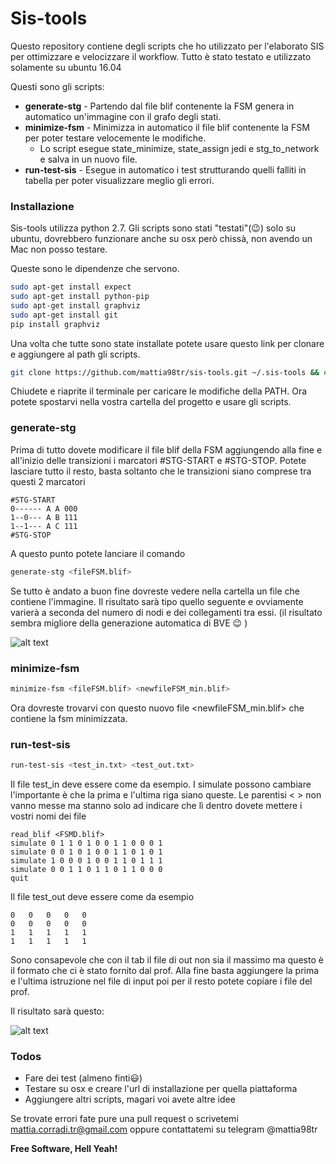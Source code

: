 # Sis-tools
Questo repository contiene degli scripts che ho utilizzato per l'elaborato SIS per ottimizzare e velocizzare il workflow.
Tutto è stato testato e utilizzato solamente su ubuntu 16.04

Questi sono gli scripts:
* **generate-stg** - Partendo dal file blif contenente la FSM genera in automatico un'immagine con il grafo degli stati.
* **minimize-fsm** - Minimizza in automatico il file blif contenente la FSM per poter testare velocemente le modifiche.
    * Lo script esegue state_minimize, state_assign jedi e stg_to_network e salva in un nuovo file.
* **run-test-sis** - Esegue in automatico i test strutturando quelli falliti in tabella per poter visualizzare meglio gli errori.

### Installazione

Sis-tools utilizza python 2.7. Gli scripts sono stati "testati"(:wink:) solo su ubuntu, dovrebbero funzionare anche su osx però chissà, non avendo un Mac non posso testare. 

Queste sono le dipendenze che servono.

```sh
sudo apt-get install expect
sudo apt-get install python-pip
sudo apt-get install graphviz
sudo apt-get install git
pip install graphviz
```

Una volta che tutte sono state installate potete usare questo link per clonare e aggiungere al path gli scripts.
```sh
git clone https://github.com/mattia98tr/sis-tools.git ~/.sis-tools && echo 'PATH=~/.sis-tools/:"$PATH"' >> ~/.bashrc && sudo chmod +x -R ~/.sis-tools/
```
Chiudete e riaprite il terminale per caricare le modifiche della PATH.
Ora potete spostarvi nella vostra cartella del progetto e usare gli scripts.

### generate-stg
Prima di tutto dovete modificare il file blif della FSM aggiungendo alla fine e all'inizio delle transizioni i marcatori #STG-START e #STG-STOP.
Potete lasciare tutto il resto, basta soltanto che le transizioni siano comprese tra questi 2 marcatori
```
#STG-START
0------ A A 000
1--0--- A B 111
1--1--- A C 111
#STG-STOP
```
A questo punto potete lanciare il comando

```sh
generate-stg <fileFSM.blif>
```
Se tutto è andato a buon fine dovreste vedere nella cartella un file che contiene l'immagine. Il risultato sarà tipo quello seguente e ovviamente varierà a seconda del numero di nodi e dei collegamenti tra essi. (il risultato sembra migliore della generazione automatica di BVE :wink: )

![alt text](https://img.ziggi.org/k0BJhNeN.jpg)

### minimize-fsm

```sh
minimize-fsm <fileFSM.blif> <newfileFSM_min.blif>
```
Ora dovreste trovarvi con questo nuovo file <newfileFSM_min.blif> che contiene la fsm minimizzata. 

### run-test-sis

```sh
run-test-sis <test_in.txt> <test_out.txt>
```
Il file test_in deve essere come da esempio. I simulate possono cambiare l'importante è che la prima e l'ultima riga siano queste. Le parentisi < > non vanno messe ma stanno solo ad indicare che lì dentro dovete mettere i vostri nomi dei file
```
read_blif <FSMD.blif>
simulate 0 1 1 0 1 0 0 1 1 0 0 0 1
simulate 0 0 1 0 1 0 0 1 1 0 1 0 1
simulate 1 0 0 0 1 0 0 1 1 0 1 1 1
simulate 0 0 1 1 0 1 1 0 1 1 0 0 0
quit
```

Il file test_out deve essere come da esempio
```
0	0	0	0	0
0	0	0	0	0
1	1	1	1	1
1	1	1	1	1
```
Sono consapevole che con il tab il file di out non sia il massimo ma questo è il formato che ci è stato fornito dal prof.
Alla fine basta aggiungere la prima e l'ultima istruzione nel file di input poi per il resto potete copiare i file del prof.

Il risultato sarà questo:

![alt text](https://img.ziggi.org/cd0ZTdwj.jpg)



### Todos

 - Fare dei test (almeno finti:smiley:)
 - Testare su osx e creare l'url di installazione per quella piattaforma
 - Aggiungere altri scripts, magari voi avete altre idee

Se trovate errori fate pure una pull request o scrivetemi mattia.corradi.tr@gmail.com oppure contattatemi su telegram @mattia98tr


**Free Software, Hell Yeah!**

